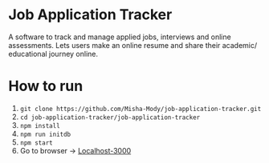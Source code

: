 # Job Application Tracker

A software to track and manage applied jobs, interviews and online assessments. Lets users make an online resume and share their academic/ educational journey online.

# How to run

1. `git clone https://github.com/Misha-Mody/job-application-tracker.git`
2. `cd job-application-tracker/job-application-tracker`
3. `npm install`
4. `npm run initdb`
5. `npm start`
6. Go to browser -> [Localhost-3000](http://localhost:3000)
